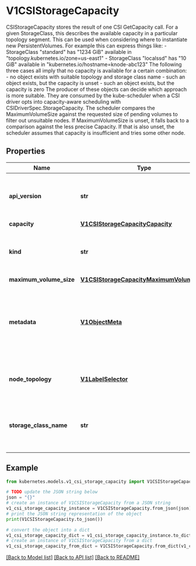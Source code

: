 # V1CSIStorageCapacity

CSIStorageCapacity stores the result of one CSI GetCapacity call. For a given StorageClass, this describes the available capacity in a particular topology segment.  This can be used when considering where to instantiate new PersistentVolumes.  For example this can express things like: - StorageClass \"standard\" has \"1234 GiB\" available in \"topology.kubernetes.io/zone=us-east1\" - StorageClass \"localssd\" has \"10 GiB\" available in \"kubernetes.io/hostname=knode-abc123\"  The following three cases all imply that no capacity is available for a certain combination: - no object exists with suitable topology and storage class name - such an object exists, but the capacity is unset - such an object exists, but the capacity is zero  The producer of these objects can decide which approach is more suitable.  They are consumed by the kube-scheduler when a CSI driver opts into capacity-aware scheduling with CSIDriverSpec.StorageCapacity. The scheduler compares the MaximumVolumeSize against the requested size of pending volumes to filter out unsuitable nodes. If MaximumVolumeSize is unset, it falls back to a comparison against the less precise Capacity. If that is also unset, the scheduler assumes that capacity is insufficient and tries some other node.

## Properties

Name | Type | Description | Notes
------------ | ------------- | ------------- | -------------
**api_version** | **str** | APIVersion defines the versioned schema of this representation of an object. Servers should convert recognized schemas to the latest internal value, and may reject unrecognized values. More info: https://git.k8s.io/community/contributors/devel/sig-architecture/api-conventions.md#resources | [optional] 
**capacity** | [**V1CSIStorageCapacityCapacity**](V1CSIStorageCapacityCapacity.md) |  | [optional] 
**kind** | **str** | Kind is a string value representing the REST resource this object represents. Servers may infer this from the endpoint the client submits requests to. Cannot be updated. In CamelCase. More info: https://git.k8s.io/community/contributors/devel/sig-architecture/api-conventions.md#types-kinds | [optional] 
**maximum_volume_size** | [**V1CSIStorageCapacityMaximumVolumeSize**](V1CSIStorageCapacityMaximumVolumeSize.md) |  | [optional] 
**metadata** | [**V1ObjectMeta**](V1ObjectMeta.md) | Standard object&#39;s metadata. The name has no particular meaning. It must be a DNS subdomain (dots allowed, 253 characters). To ensure that there are no conflicts with other CSI drivers on the cluster, the recommendation is to use csisc-&lt;uuid&gt;, a generated name, or a reverse-domain name which ends with the unique CSI driver name.  Objects are namespaced.  More info: https://git.k8s.io/community/contributors/devel/sig-architecture/api-conventions.md#metadata | [optional] 
**node_topology** | [**V1LabelSelector**](V1LabelSelector.md) | nodeTopology defines which nodes have access to the storage for which capacity was reported. If not set, the storage is not accessible from any node in the cluster. If empty, the storage is accessible from all nodes. This field is immutable. | [optional] 
**storage_class_name** | **str** | storageClassName represents the name of the StorageClass that the reported capacity applies to. It must meet the same requirements as the name of a StorageClass object (non-empty, DNS subdomain). If that object no longer exists, the CSIStorageCapacity object is obsolete and should be removed by its creator. This field is immutable. | [default to '']

## Example

```python
from kubernetes.models.v1_csi_storage_capacity import V1CSIStorageCapacity

# TODO update the JSON string below
json = "{}"
# create an instance of V1CSIStorageCapacity from a JSON string
v1_csi_storage_capacity_instance = V1CSIStorageCapacity.from_json(json)
# print the JSON string representation of the object
print(V1CSIStorageCapacity.to_json())

# convert the object into a dict
v1_csi_storage_capacity_dict = v1_csi_storage_capacity_instance.to_dict()
# create an instance of V1CSIStorageCapacity from a dict
v1_csi_storage_capacity_from_dict = V1CSIStorageCapacity.from_dict(v1_csi_storage_capacity_dict)
```
[[Back to Model list]](../README.md#documentation-for-models) [[Back to API list]](../README.md#documentation-for-api-endpoints) [[Back to README]](../README.md)


